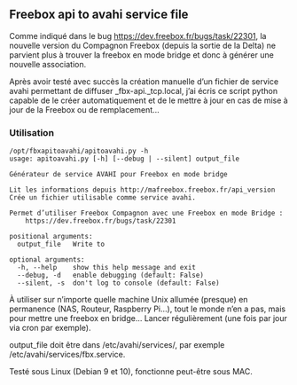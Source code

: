 ## Freebox api to avahi service file

Comme indiqué dans le bug https://dev.freebox.fr/bugs/task/22301, la nouvelle version du Compagnon Freebox (depuis la sortie de la Delta) ne parvient plus à trouver la freebox en mode bridge et donc à générer une nouvelle association.

Après avoir testé avec succès la création manuelle d’un fichier de service avahi permettant de diffuser _fbx-api._tcp.local, j’ai écris ce script python capable de le créer automatiquement et de le mettre à jour en cas de mise à jour de la Freebox ou de remplacement…

### Utilisation

```
/opt/fbxapitoavahi/apitoavahi.py -h
usage: apitoavahi.py [-h] [--debug | --silent] output_file

Générateur de service AVAHI pour Freebox en mode bridge

Lit les informations depuis http://mafreebox.freebox.fr/api_version
Crée un fichier utilisable comme service avahi.

Permet d’utiliser Freebox Compagnon avec une Freebox en mode Bridge :
    https://dev.freebox.fr/bugs/task/22301

positional arguments:
  output_file   Write to

optional arguments:
  -h, --help    show this help message and exit
  --debug, -d   enable debugging (default: False)
  --silent, -s  don't log to console (default: False)
```

À utiliser sur n’importe quelle machine Unix allumée (presque) en permanence (NAS, Routeur, Raspberry Pi…), tout le monde n’en a pas, mais pour mettre une freebox en bridge… Lancer régulièrement (une fois par jour via cron par exemple).

output_file doit être dans /etc/avahi/services/, par exemple /etc/avahi/services/fbx.service.

Testé sous Linux (Debian 9 et 10), fonctionne peut-être sous MAC.
